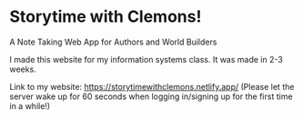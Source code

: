 # Storytime with Clemons!

A Note Taking Web App for Authors and World Builders

I made this website for my information systems class. It was made in 2-3 weeks.

Link to my website:
https://storytimewithclemons.netlify.app/
(Please let the server wake up for 60 seconds when logging in/signing up for the first time in a while!)
